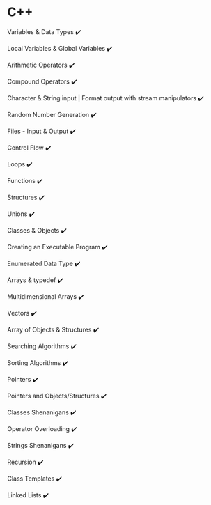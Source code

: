# C++
Variables & Data Types :heavy_check_mark:

Local Variables & Global Variables :heavy_check_mark:

Arithmetic Operators :heavy_check_mark:

Compound Operators :heavy_check_mark:

Character & String input | Format output with stream manipulators :heavy_check_mark:

Random Number Generation :heavy_check_mark:

Files - Input & Output :heavy_check_mark:

Control Flow :heavy_check_mark:

Loops :heavy_check_mark:

Functions :heavy_check_mark:

Structures :heavy_check_mark:

Unions :heavy_check_mark:

Classes & Objects :heavy_check_mark:

Creating an Executable Program :heavy_check_mark:

Enumerated Data Type :heavy_check_mark:

Arrays & typedef :heavy_check_mark:

Multidimensional Arrays :heavy_check_mark:

Vectors :heavy_check_mark:

Array of Objects & Structures :heavy_check_mark:

Searching Algorithms :heavy_check_mark:

Sorting Algorithms :heavy_check_mark:

Pointers :heavy_check_mark:

Pointers and Objects/Structures :heavy_check_mark:

Classes Shenanigans :heavy_check_mark:

Operator Overloading :heavy_check_mark:

Strings Shenanigans :heavy_check_mark:

Recursion :heavy_check_mark:

Class Templates :heavy_check_mark:

Linked Lists :heavy_check_mark:

